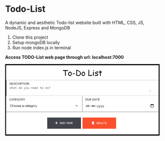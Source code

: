 # Todo-List
A dynamic and aesthetic Todo-list website built with HTML, CSS, JS, NodeJS, Express and MongoDB

1. Clone this project
2. Setup mongoDB locally
3. Run node index.js in terminal

**Access TODO-List web page through url: localhost:7000**


![Screenshot](image.png)


